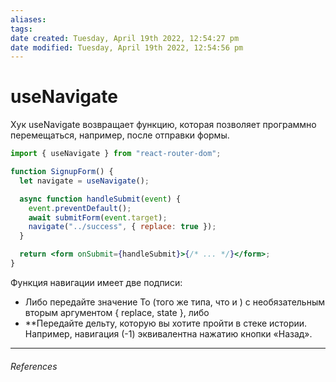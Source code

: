```yaml
---
aliases: 
tags: 
date created: Tuesday, April 19th 2022, 12:54:27 pm
date modified: Tuesday, April 19th 2022, 12:54:56 pm
---
```


# useNavigate

Хук useNavigate возвращает функцию, которая позволяет программно перемещаться, например, после отправки формы.

```jsx
import { useNavigate } from "react-router-dom";

function SignupForm() {
  let navigate = useNavigate();

  async function handleSubmit(event) {
    event.preventDefault();
    await submitForm(event.target);
    navigate("../success", { replace: true });
  }

  return <form onSubmit={handleSubmit}>{/* ... */}</form>;
}
```

Функция навигации имеет две подписи: 
- Либо передайте значение To (того же типа, что и <Link to>) с необязательным вторым аргументом { replace, state }, либо 
- **Передайте дельту, которую вы хотите пройти в стеке истории. Например, навигация (-1) эквивалентна нажатию кнопки «Назад».


---

###### References
